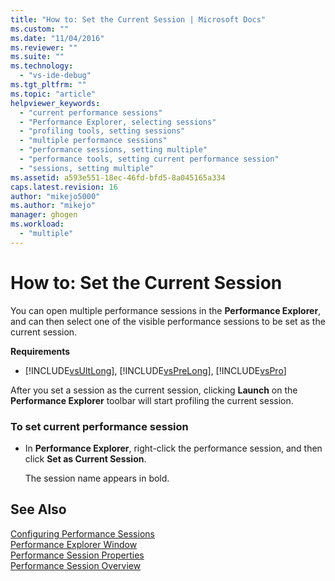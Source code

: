 ```yaml
---
title: "How to: Set the Current Session | Microsoft Docs"
ms.custom: ""
ms.date: "11/04/2016"
ms.reviewer: ""
ms.suite: ""
ms.technology: 
  - "vs-ide-debug"
ms.tgt_pltfrm: ""
ms.topic: "article"
helpviewer_keywords: 
  - "current performance sessions"
  - "Performance Explorer, selecting sessions"
  - "profiling tools, setting sessions"
  - "multiple performance sessions"
  - "performance sessions, setting multiple"
  - "performance tools, setting current performance session"
  - "sessions, setting multiple"
ms.assetid: a593e551-18ec-46fd-bfd5-8a045165a334
caps.latest.revision: 16
author: "mikejo5000"
ms.author: "mikejo"
manager: ghogen
ms.workload: 
  - "multiple"
---
```

# How to: Set the Current Session
You can open multiple performance sessions in the **Performance Explorer**, and can then select one of the visible performance sessions to be set as the current session.  
  
 **Requirements**  
  
-   [!INCLUDE[vsUltLong](../code-quality/includes/vsultlong_md.md)], [!INCLUDE[vsPreLong](../code-quality/includes/vsprelong_md.md)], [!INCLUDE[vsPro](../code-quality/includes/vspro_md.md)]  
  
 After you set a session as the current session, clicking **Launch** on the **Performance Explorer** toolbar will start profiling the current session.  
  
### To set current performance session  
  
-   In **Performance Explorer**, right-click the performance session, and then click **Set as Current Session**.  
  
     The session name appears in bold.  
  
## See Also  
 [Configuring Performance Sessions](../profiling/configuring-performance-sessions.md)   
 [Performance Explorer Window](../profiling/performance-explorer-window.md)   
 [Performance Session Properties](../profiling/performance-session-properties.md)   
 [Performance Session Overview](../profiling/performance-session-overview.md)